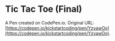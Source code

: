 # Tic Tac Toe (Final)

A Pen created on CodePen.io. Original URL: [https://codepen.io/kickstartcoding/pen/YzyawOo](https://codepen.io/kickstartcoding/pen/YzyawOo).


